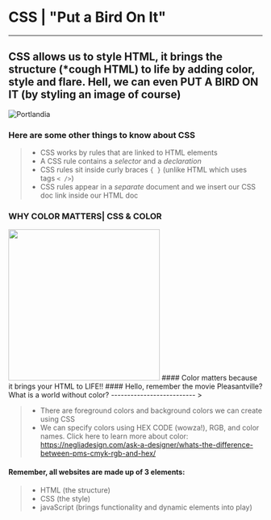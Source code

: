 # CSS | "Put a Bird On It"
-----------
## CSS allows us to style HTML, it brings the structure (*cough HTML) to life by adding color, style and flare. Hell, we can even PUT A BIRD ON IT (by styling an image of course)

![Portlandia](https://media.giphy.com/media/26FfaSpycRlTFEkHm/giphy.gif) 


### Here are some other things to know about CSS
>
> - CSS works by rules that are linked to HTML elements
> - A CSS rule contains a *selector* and a *declaration*
> - CSS rules sit inside curly braces `{ }` (unlike HTML which uses tags `< />`)
> - CSS rules appear in a *separate* document and we insert our CSS doc link inside our HTML doc

### WHY COLOR MATTERS| CSS & COLOR 

<img src="https://cdn.collider.com/wp-content/uploads/2018/10/pleasantville-slice-600x200.jpg" width="300"/>
#### Color matters because it brings your HTML to LIFE!!
#### Hello, remember the movie Pleasantville? What is a world without color?
--------------------------
> 

> - There are foreground colors and background colors we can create using CSS
> - We can specify colors using HEX CODE (wowza!), RGB, and color names. Click here to learn more about color: https://negliadesign.com/ask-a-designer/whats-the-difference-between-pms-cmyk-rgb-and-hex/

#### Remember, all websites are made up of 3 elements: 
> - HTML (the structure)
> - CSS   (the style)
> - javaScript (brings functionality and dynamic elements into play)